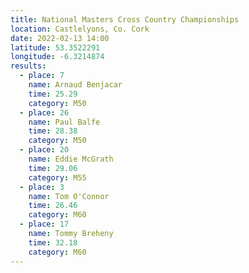 ```yaml
---
title: National Masters Cross Country Championships
location: Castlelyons, Co. Cork
date: 2022-02-13 14:00
latitude: 53.3522291
longitude: -6.3214874
results:
  - place: 7
    name: Arnaud Benjacar
    time: 25.29
    category: M50
  - place: 26
    name: Paul Balfe
    time: 28.38
    category: M50
  - place: 20
    name: Eddie McGrath
    time: 29.06
    category: M55
  - place: 3
    name: Tom O'Connor
    time: 26.46
    category: M60
  - place: 17
    name: Tommy Breheny
    time: 32.18
    category: M60
---
```

